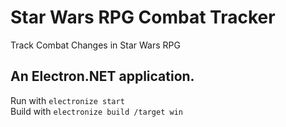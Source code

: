 # Star Wars RPG Combat Tracker
Track Combat Changes in Star Wars RPG
<h2>An Electron.NET application.</h2>
Run with <code>electronize start</code> <br />
Build with <code>electronize build /target win</code>
